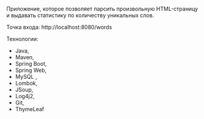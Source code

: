 Приложение, которое позволяет парсить произвольную HTML-страницу и выдавать
статистику по количеству уникальных слов.


Точка входа: http://localhost:8080/words


Технологии:
- Java, 
- Maven,
- Spring Boot, 
- Spring Web,
- MySQL , 
- Lombok,
- JSoup,
- Log4j2,
- Git, 
- ThymeLeaf
